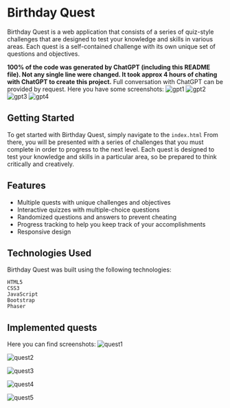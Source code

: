 # Birthday Quest

Birthday Quest is a web application that consists of a series of quiz-style challenges that are designed to test your knowledge and skills in various areas. Each quest is a self-contained challenge with its own unique set of questions and objectives.

<b>100% of the code was generated by ChatGPT (including this README file). Not any single line were changed.  It took approx 4 hours of chating with ChatGPT to create this project.</b>
Full conversation with ChatGPT can be provided by request. Here you have some screenshots:
![gpt1](https://user-images.githubusercontent.com/28005338/235903105-f260f646-e018-4c93-acc7-94195defecfa.png)
![gpt2](https://user-images.githubusercontent.com/28005338/235903160-a394c4e0-d58c-41ab-9541-455da7270f24.png)
![gpt3](https://user-images.githubusercontent.com/28005338/235903168-756e0061-39c9-4cfd-a8d6-e531a2f482b0.png)
![gpt4](https://user-images.githubusercontent.com/28005338/235903180-edd9feaa-ba55-4b23-863a-b762a7b7d72d.png)



## Getting Started

To get started with Birthday Quest, simply navigate to the `index.html` 
From there, you will be presented with a series of challenges that you must complete 
in order to progress to the next level. 
Each quest is designed to test your knowledge and skills in a particular area, 
so be prepared to think critically and creatively.

## Features
* Multiple quests with unique challenges and objectives
* Interactive quizzes with multiple-choice questions
* Randomized questions and answers to prevent cheating
* Progress tracking to help you keep track of your accomplishments
* Responsive design

## Technologies Used

Birthday Quest was built using the following technologies:

    HTML5
    CSS3
    JavaScript
    Bootstrap
    Phaser

## Implemented quests

Here you can find screenshots:
![quest1](https://user-images.githubusercontent.com/28005338/235905404-d47cd746-81e5-4456-9b53-b44ab9954b6b.png)

![quest2](https://user-images.githubusercontent.com/28005338/235905170-c8500cbc-40a2-4299-9411-722834047cb7.png)

![quest3](https://user-images.githubusercontent.com/28005338/235905179-839bbcaa-f3bd-4e51-bfad-0ccea8ad9824.png)

![quest4](https://user-images.githubusercontent.com/28005338/235905474-17db40be-5c4f-4a72-b9a5-40606c920171.png)

![quest5](https://user-images.githubusercontent.com/28005338/235905198-d5f9110c-93b1-42a0-90f3-1f943a47267a.png)

